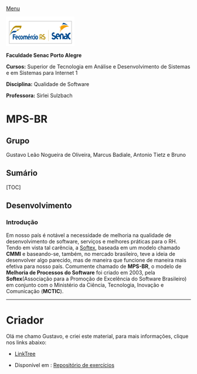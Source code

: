 [Menu](../../README.md)

![Logotipo Senac](../img/senac.png)

**Faculdade Senac Porto Alegre**

**Cursos:** Superior de Tecnologia em Análise e Desenvolvimento de Sistemas e em Sistemas para Internet 1

**Disciplina:** Qualidade de Software

**Professora:** Sirlei Sulzbach

# MPS-BR

## Grupo

Gustavo Leão Nogueira de Oliveira, Marcus Badiale, Antonio Tietz e Bruno

 

## Sumário

[TOC]



## Desenvolvimento

### Introdução 

Em nosso país é notável a necessidade de melhoria na qualidade de desenvolvimento de software, serviços e melhores práticas para o RH. Tendo em vista tal carência, a [Softex](https://softex.br/), baseada em um modelo chamado **CMMI** e baseando-se, também, no mercado brasileiro, teve a ideia de desenvolver algo parecido, mas de maneira que funcione de maneira mais efetiva para nosso país. Comumente chamado de **MPS-BR**, o modelo de **Melhoria de Processos do Software** foi criado em 2003, pela **Softex**(Associação para a Promoção de Excelência do Software Brasileiro) em conjunto com o Ministério da Ciência, Tecnologia, Inovação e Comunicação (**MCTIC**).




---

# Criador

Olá me chamo Gustavo, e criei este material, para mais informações, clique nos links abaixo:

* [LinkTree](https://www.linktree.com.br/gusleaooliveira)


* Disponível em : [Repositório de exercícios](https://gusleaooliveira.github.io/posts/)